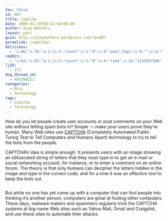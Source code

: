```yaml
---
toc: false
id: 887
title: Captcha
date: 2009-01-28T04:22:04+00:00
author: Ajay Matharu
layout: post
guid: http://ajaymatharu.wordpress.com/?p=887
permalink: /captcha/
delicious:
  - 's:86:"s:78:"a:3:{s:5:"count";s:1:"0";s:9:"post_tags";s:0:"";s:4:"time";s:10:"1233557505";}";";'
reddit:
  - 's:63:"s:55:"a:2:{s:5:"count";s:1:"0";s:4:"time";s:10:"1233557506";}";";'
ljID:
  - 173
dsq_thread_id:
  - 465388221
categories:
  - Misc
  - Technology
tags:
  - Captcha
  - Technology
---
```

How do you let people create user accounts or post comments on your Web site without letting spam bots in? Simple &#8212; make your users prove they&#8217;re human. Many Web sites use <a href="http://www.captcha.net/" target="_blank">CAPTCHA</a> (Completely Automated Public Turing Test to Tell Computers and Humans Apart) technology to try to tell the bots from the people.

CAPTCHA&#8217;s idea is simple enough. It presents users with an image showing an obfuscated string of letters that they must type in to get an e-mail or social networking account, for instance, or to enter a comment on an online forum. The theory is that only humans can decipher the letters hidden in the image and type in the correct code, and for a time it was an effective tool to keep the bots out.

<span><img src="///Users/alec/Library/Caches/TemporaryItems/moz-screenshot.jpg" alt="" /></span>
  
But while no one has yet come up with a computer that can fool people into thinking it&#8217;s another person, computers are great at fooling other computers. These days, malware makers and spammers regularly trick the CAPTCHA systems at big-name Web sites such as Yahoo Mail, Gmail and Craigslist, and use these sites to automate their attacks.
